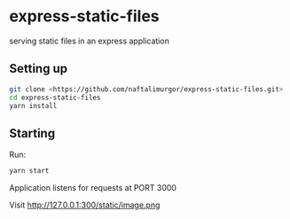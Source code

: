 # express-static-files

serving static files in an express application

## Setting up

```bash
git clone <https://github.com/naftalimurgor/express-static-files.git>
cd express-static-files
yarn install

```

## Starting

Run:

```bash
yarn start
```

Application listens for requests at PORT 3000

Visit http://127.0.0.1:300/static/image.png
